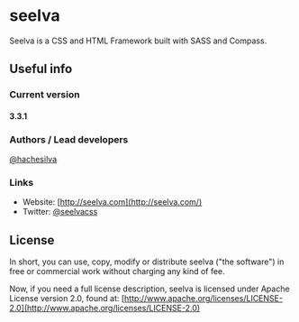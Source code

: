 # seelva #

Seelva is a CSS and HTML Framework built with SASS and Compass.

## Useful info ##

### Current version ###

#### 3.3.1 ####

### Authors / Lead developers ###

[@hachesilva](http://twitter.com/hachesilva)

### Links ###

* Website: [http://seelva.com](http://seelva.com/)
* Twitter: [@seelvacss](http://twitter.com/seelvacss)

## License ##

In short, you can use, copy, modify or distribute seelva ("the software") in free or commercial work without charging any kind of fee.

Now, if you need a full license description, seelva is licensed under Apache License version 2.0, found at:
[http://www.apache.org/licenses/LICENSE-2.0](http://www.apache.org/licenses/LICENSE-2.0)
